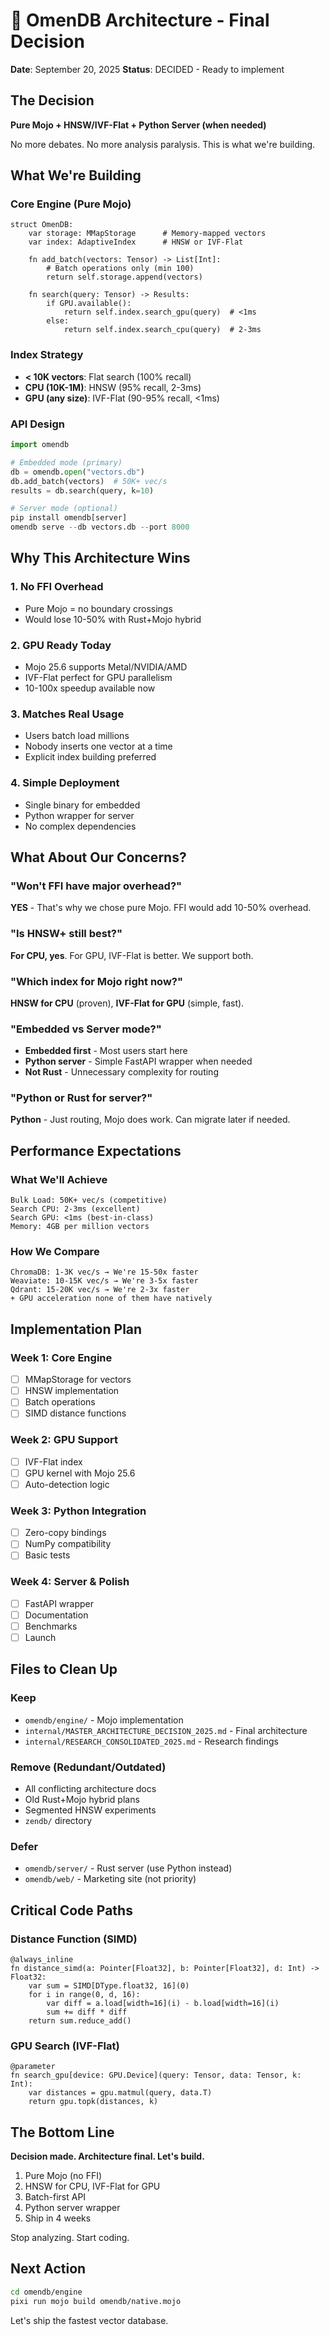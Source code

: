 # 🎯 OmenDB Architecture - Final Decision

**Date**: September 20, 2025
**Status**: DECIDED - Ready to implement

## The Decision

**Pure Mojo + HNSW/IVF-Flat + Python Server (when needed)**

No more debates. No more analysis paralysis. This is what we're building.

## What We're Building

### Core Engine (Pure Mojo)
```mojo
struct OmenDB:
    var storage: MMapStorage      # Memory-mapped vectors
    var index: AdaptiveIndex      # HNSW or IVF-Flat

    fn add_batch(vectors: Tensor) -> List[Int]:
        # Batch operations only (min 100)
        return self.storage.append(vectors)

    fn search(query: Tensor) -> Results:
        if GPU.available():
            return self.index.search_gpu(query)  # <1ms
        else:
            return self.index.search_cpu(query)  # 2-3ms
```

### Index Strategy
- **< 10K vectors**: Flat search (100% recall)
- **CPU (10K-1M)**: HNSW (95% recall, 2-3ms)
- **GPU (any size)**: IVF-Flat (90-95% recall, <1ms)

### API Design
```python
import omendb

# Embedded mode (primary)
db = omendb.open("vectors.db")
db.add_batch(vectors)  # 50K+ vec/s
results = db.search(query, k=10)

# Server mode (optional)
pip install omendb[server]
omendb serve --db vectors.db --port 8000
```

## Why This Architecture Wins

### 1. No FFI Overhead
- Pure Mojo = no boundary crossings
- Would lose 10-50% with Rust+Mojo hybrid

### 2. GPU Ready Today
- Mojo 25.6 supports Metal/NVIDIA/AMD
- IVF-Flat perfect for GPU parallelism
- 10-100x speedup available now

### 3. Matches Real Usage
- Users batch load millions
- Nobody inserts one vector at a time
- Explicit index building preferred

### 4. Simple Deployment
- Single binary for embedded
- Python wrapper for server
- No complex dependencies

## What About Our Concerns?

### "Won't FFI have major overhead?"
**YES** - That's why we chose pure Mojo. FFI would add 10-50% overhead.

### "Is HNSW+ still best?"
**For CPU, yes**. For GPU, IVF-Flat is better. We support both.

### "Which index for Mojo right now?"
**HNSW for CPU** (proven), **IVF-Flat for GPU** (simple, fast).

### "Embedded vs Server mode?"
- **Embedded first** - Most users start here
- **Python server** - Simple FastAPI wrapper when needed
- **Not Rust** - Unnecessary complexity for routing

### "Python or Rust for server?"
**Python** - Just routing, Mojo does work. Can migrate later if needed.

## Performance Expectations

### What We'll Achieve
```
Bulk Load: 50K+ vec/s (competitive)
Search CPU: 2-3ms (excellent)
Search GPU: <1ms (best-in-class)
Memory: 4GB per million vectors
```

### How We Compare
```
ChromaDB: 1-3K vec/s → We're 15-50x faster
Weaviate: 10-15K vec/s → We're 3-5x faster
Qdrant: 15-20K vec/s → We're 2-3x faster
+ GPU acceleration none of them have natively
```

## Implementation Plan

### Week 1: Core Engine
- [ ] MMapStorage for vectors
- [ ] HNSW implementation
- [ ] Batch operations
- [ ] SIMD distance functions

### Week 2: GPU Support
- [ ] IVF-Flat index
- [ ] GPU kernel with Mojo 25.6
- [ ] Auto-detection logic

### Week 3: Python Integration
- [ ] Zero-copy bindings
- [ ] NumPy compatibility
- [ ] Basic tests

### Week 4: Server & Polish
- [ ] FastAPI wrapper
- [ ] Documentation
- [ ] Benchmarks
- [ ] Launch

## Files to Clean Up

### Keep
- `omendb/engine/` - Mojo implementation
- `internal/MASTER_ARCHITECTURE_DECISION_2025.md` - Final architecture
- `internal/RESEARCH_CONSOLIDATED_2025.md` - Research findings

### Remove (Redundant/Outdated)
- All conflicting architecture docs
- Old Rust+Mojo hybrid plans
- Segmented HNSW experiments
- `zendb/` directory

### Defer
- `omendb/server/` - Rust server (use Python instead)
- `omendb/web/` - Marketing site (not priority)

## Critical Code Paths

### Distance Function (SIMD)
```mojo
@always_inline
fn distance_simd(a: Pointer[Float32], b: Pointer[Float32], d: Int) -> Float32:
    var sum = SIMD[DType.float32, 16](0)
    for i in range(0, d, 16):
        var diff = a.load[width=16](i) - b.load[width=16](i)
        sum += diff * diff
    return sum.reduce_add()
```

### GPU Search (IVF-Flat)
```mojo
@parameter
fn search_gpu[device: GPU.Device](query: Tensor, data: Tensor, k: Int):
    var distances = gpu.matmul(query, data.T)
    return gpu.topk(distances, k)
```

## The Bottom Line

**Decision made. Architecture final. Let's build.**

1. Pure Mojo (no FFI)
2. HNSW for CPU, IVF-Flat for GPU
3. Batch-first API
4. Python server wrapper
5. Ship in 4 weeks

Stop analyzing. Start coding.

## Next Action

```bash
cd omendb/engine
pixi run mojo build omendb/native.mojo
```

Let's ship the fastest vector database.